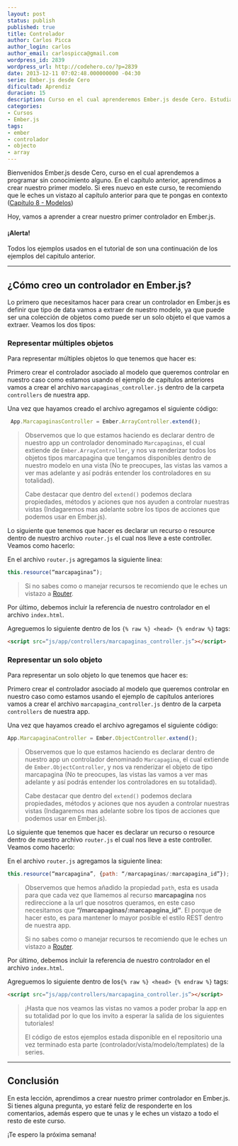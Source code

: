 ```yaml
---
layout: post
status: publish
published: true
title: Controlador
author: Carlos Picca
author_login: carlos
author_email: carlospicca@gmail.com
wordpress_id: 2839
wordpress_url: http://codehero.co/?p=2839
date: 2013-12-11 07:02:48.000000000 -04:30
serie: Ember.js desde Cero
dificultad: Aprendiz
duracion: 15
description: Curso en el cual aprenderemos Ember.js desde Cero. Estudiaremos como crear nuestro primer controlador en Ember.js
categories:
- Cursos
- Ember.js
tags:
- ember
- controlador
- objecto
- array
---
```

<p>Bienvenidos Ember.js desde Cero, curso en el cual aprendemos a programar sin conocimiento alguno. En el capítulo anterior, aprendimos a crear nuestro primer modelo. Si eres nuevo en este curso, te recomiendo que le eches un vistazo al capítulo anterior para que te pongas en contexto (<a href="http://codehero.co/ember-js-desde-cero-modelos/">Capítulo 8 - Modelos</a>)</p>

<p>Hoy, vamos a aprender a crear nuestro primer controlador en Ember.js.</p>

<div class="alert alert-info">
  <h4>
    ¡Alerta!
  </h4> Todos los ejemplos usados en el tutorial de son una continuación de los ejemplos del capitulo anterior.
</div>

<hr />

<h2>¿Cómo creo un controlador en Ember.js?</h2>

<p>Lo primero que necesitamos hacer para crear un controlador en Ember.js es definir que tipo de data vamos a extraer de nuestro modelo, ya que puede ser una colección de objetos como puede ser un solo objeto el que vamos a extraer. Veamos los dos tipos:</p>

<h3>Representar múltiples objetos</h3>

<p>Para representar múltiples objetos lo que tenemos que hacer es:</p>

<p>Primero crear el controlador asociado al modelo que queremos controlar en nuestro caso como estamos usando el ejemplo de capítulos anteriores vamos a crear el archivo <code>marcapaginas_controller.js</code> dentro de la carpeta <code>controllers</code> de nuestra app.</p>

<p>Una vez que hayamos creado el archivo agregamos el siguiente código:</p>

```javascript
 App.MarcapaginasController = Ember.ArrayController.extend();
 ```

<blockquote>
  <p>Observemos que lo que estamos haciendo es declarar dentro de nuestro app un controlador denominado <code>Marcapaginas</code>, el cual extiende de <code>Ember.ArrayController</code>, y nos va renderizar todos los objetos tipos marcapagina que tengamos disponibles dentro de nuestro modelo en una vista (No te preocupes, las vistas las vamos a ver mas adelante y así podrás entender los controladores en su totalidad).</p>

  <p>Cabe destacar que dentro del <code>extend()</code> podemos declara propiedades, métodos y aciones que nos ayuden a controlar nuestras vistas (Indagaremos mas adelante sobre los tipos de acciones que podemos usar en Ember.js).</p>
</blockquote>

<p>Lo siguiente que tenemos que hacer es declarar un recurso o resource dentro de nuestro archivo <code>router.js</code> el cual nos lleve a este controller. Veamos como hacerlo:</p>

<p>En el archivo <code>router.js</code> agregamos la siguiente linea:</p>

```javascript
this.resource(“marcapaginas”);
```

<blockquote>
  <p>Si no sabes como o manejar recursos te recomiendo que le eches un vistazo a <a href="http://codehero.co/ember-js-desde-cero-rutas-router/">Router</a>.</p>
</blockquote>

<p>Por último, debemos incluir la referencia de nuestro controlador en el archivo <code>index.html</code>.</p>

Agreguemos lo siguiente dentro de los `{% raw %} <head> {% endraw %}` tags:

```html
<script src=“js/app/controllers/marcapaginas_controller.js”></script>
```

<h3>Representar un solo objeto</h3>

<p>Para representar un solo objeto lo que tenemos que hacer es:</p>

<p>Primero crear el controlador asociado al modelo que queremos controlar en nuestro caso como estamos usando el ejemplo de capítulos anteriores vamos a crear el archivo <code>marcapagina_controller.js</code> dentro de la carpeta <code>controllers</code> de nuestra app.</p>

<p>Una vez que hayamos creado el archivo agregamos el siguiente código:</p>

```javascript
App.MarcapaginaController = Ember.ObjectController.extend();
```

<blockquote>
  <p>Observemos que lo que estamos haciendo es declarar dentro de nuestro app un controlador denominado <code>Marcapagina</code>, el cual extiende de <code>Ember.ObjectController</code>, y nos va renderizar el objeto de tipo marcapagina (No te preocupes, las vistas las vamos a ver mas adelante y así podrás entender los controladores en su totalidad).</p>

  <p>Cabe destacar que dentro del <code>extend()</code> podemos declara propiedades, métodos y aciones que nos ayuden a controlar nuestras vistas (Indagaremos mas adelante sobre los tipos de acciones que podemos usar en Ember.js).</p>
</blockquote>

<p>Lo siguiente que tenemos que hacer es declarar un recurso o resource dentro de nuestro archivo <code>router.js</code> el cual nos lleve a este controller. Veamos como hacerlo:</p>

<p>En el archivo <code>router.js</code> agregamos la siguiente linea:</p>

```javascript
this.resource(“marcapagina”, {path: “/marcapaginas/:marcapagina_id”});
```

<blockquote>
  <p>Observemos que hemos añadido la propiedad <code>path</code>, esta es usada para que cada vez que llamemos al recurso <strong>marcapagina</strong> nos redireccione a la url que nosotros queramos, en este caso necesitamos que <strong>“/marcapaginas/:marcapagina_id”</strong>. El porque de hacer esto, es para mantener lo mayor posible el estilo REST dentro de nuestra app.</p>

  <p>Si no sabes como o manejar recursos te recomiendo que le eches un vistazo a <a href="http://codehero.co/ember-js-desde-cero-rutas-router/">Router</a>.</p>
</blockquote>

<p>Por último, debemos incluir la referencia de nuestro controlador en el archivo <code>index.html</code>.</p>

Agreguemos lo siguiente dentro de los`{% raw %} <head> {% endraw %}` tags:

```html
<script src=“js/app/controllers/marcapagina_controller.js”></script>
```

<blockquote>
  <p>¡Hasta que nos veamos las vistas no vamos a poder probar la app en su totalidad por lo que los invito a esperar la salida de los siguientes tutoriales!</p>

  <p>El código de estos ejemplos estada disponible en el repositorio una vez terminado esta parte (controlador/vista/modelo/templates) de la series.</p>
</blockquote>

<hr />

<h2>Conclusión</h2>

<p>En esta lección, aprendimos a crear nuestro primer controlador en Ember.js. Si tienes alguna pregunta, yo estaré feliz de responderte en los comentarios, además espero que te unas y le eches un vistazo a todo el resto de este curso.</p>

<p>¡Te espero la próxima semana!</p>
